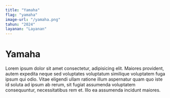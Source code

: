 ```yaml
---
title: "Yamaha"
flag: "yamaha"
image-url: "/yamaha.png"
tahun: "2024"
layanan: "Layanan"
---
```


# Yamaha

Lorem ipsum dolor sit amet consectetur, adipisicing elit. Maiores provident, autem expedita neque sed voluptates voluptatum similique voluptatem fuga ipsum qui odio. Vitae eligendi ullam ratione illum aspernatur quam quo iste id soluta ad ipsum ab rerum, sit fugiat assumenda voluptatem consequuntur, necessitatibus rem et. Illo ea assumenda incidunt maiores.
